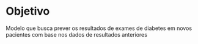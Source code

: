 # Objetivo

Modelo que busca prever os resultados de exames de diabetes em novos pacientes com base nos dados de resultados anteriores
